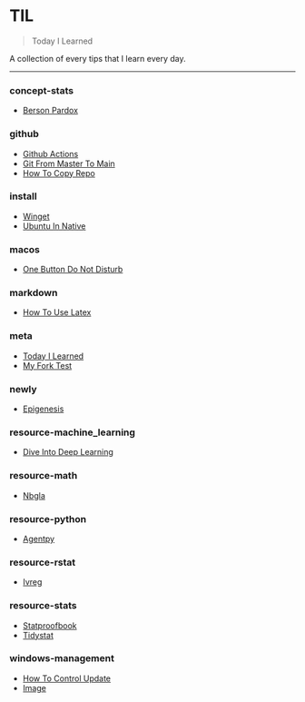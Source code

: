 # TIL

> Today I Learned


A collection of every tips that I learn every day.

---

### concept-stats

- [Berson Pardox](concept-stats/Berson-pardox.md)

### github

- [Github Actions](github/github-actions.md)
- [Git From Master To Main](github/git-from-master-to-main.md)
- [How To Copy Repo](github/how-to-copy-repo.md)

### install

- [Winget](install/winget.md)
- [Ubuntu In Native](install/ubuntu-in-native.md)

### macos

- [One Button Do Not Disturb](macos/one-button-do-not-disturb.md)

### markdown

- [How To Use Latex](markdown/how-to-use-latex.md)

### meta

- [Today I Learned](meta/today-i-learned.md)
- [My Fork Test](meta/my-fork-test.md)

### newly

- [Epigenesis](newly/epigenesis.md)

### resource-machine_learning

- [Dive Into Deep Learning](resource-machine_learning/dive-into-deep-learning.md)

### resource-math

- [Nbgla](resource-math/NBGLA.md)

### resource-python

- [Agentpy](resource-python/agentpy.md)

### resource-rstat

- [Ivreg](resource-rstat/ivreg.md)

### resource-stats

- [Statproofbook](resource-stats/statproofbook.md)
- [Tidystat](resource-stats/tidystat.md)

### windows-management

- [How To Control Update](windows-management/how-to-control-update.md)
- [Image](windows-management/image.png)

